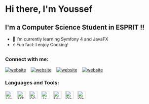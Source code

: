 # Hi there, I'm Youssef 


## I'm a Computer Science Student in ESPRIT !!

- 🌱 I’m currently learning Symfony 4 and JavaFX
- ⚡ Fun fact: I enjoy Cooking! 

### Connect with me:

[![website](./img/facebook-light.svg)](https://www.facebook.com/profile.php?id=100009298734153#gh-light-mode-only)
&nbsp;&nbsp;
[![website](./img/twitter-light.svg)](https://twitter.com/youssefjaoua2#gh-light-mode-only)
&nbsp;&nbsp;
[![website](./img/linkedin.svg)](https://www.linkedin.com/in/youssef-jaoua-b74b47162/)
&nbsp;&nbsp;
[![website](./img/instagram-light.svg)](https://www.instagram.com/jaoua_youssef/#gh-light-mode-only)

### Languages and Tools:

<img align="left" alt="Visual Studio Code" width="26px" src="https://cdn.jsdelivr.net/gh/devicons/devicon/icons/vscode/vscode-original.svg" style="padding-right:10px;" />
<img align="left" alt="HTML5" width="26px" src="https://cdn.jsdelivr.net/gh/devicons/devicon/icons/html5/html5-original.svg" style="padding-right:10px;" />
<img align="left" alt="CSS3" width="26px" src="https://cdn.jsdelivr.net/gh/devicons/devicon/icons/css3/css3-original.svg" style="padding-right:10px;" />
<img align="left" alt="JavaScript" width="26px" src="https://cdn.jsdelivr.net/gh/devicons/devicon/icons/javascript/javascript-original.svg" style="padding-right:10px;" />
<img align="left" alt="MySQL" width="26px" src="https://cdn.jsdelivr.net/gh/devicons/devicon/icons/mysql/mysql-original.svg" style="padding-right:10px;" />
<img align="left" alt="GitHub" width="26px" src="https://user-images.githubusercontent.com/3369400/139448065-39a229ba-4b06-434b-bc67-616e2ed80c8f.png" style="padding-right:10px;" />
<img align="left" alt="GitHub" width="26px" src="https://user-images.githubusercontent.com/3369400/139447912-e0f43f33-6d9f-45f8-be46-2df5bbc91289.png" style="padding-right:10px;" />



<br />
<br />



[twitter]: https://twitter.com/youssefjaoua2
[facebook]: https://www.facebook.com/profile.php?id=100009298734153
[instagram]: https://www.instagram.com/jaoua_youssef/
[linkedin]: https://www.linkedin.com/in/youssef-jaoua-b74b47162/

